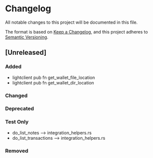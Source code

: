# Changelog

All notable changes to this project will be documented in this file.

The format is based on [Keep a Changelog](https://keepachangelog.com/en/1.0.0/),
and this project adheres to [Semantic Versioning](https://semver.org/spec/v2.0.0.html).

## [Unreleased]

### Added

- lightclient pub fn get_wallet_file_location
- lightclient pub fn get_wallet_dir_location

### Changed

### Deprecated

### Test Only
- do_list_notes  --> integration_helpers.rs
- do_list_transactions  --> integration_helpers.rs

### Removed
